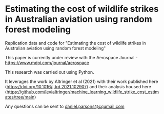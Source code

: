 # Estimating the cost of wildlife strikes in Australian aviation using random forest modeling

Replication data and code for "Estimating the cost of wildlife strikes in Australian aviation using random forest modeling" 

This paper is currently under review with the Aerospace Journal - https://www.mdpi.com/journal/aerospace

This research was carried out using Python.

It leverages the work by Altringer et al (2021) with their work published here (https://doi.org/10.1016/j.trd.2021.102907) and their analysis housed here (https://github.com/levialtringer/machine_learning_wildlife_strike_cost_estimates/tree/main)

Any questions can be sent to daniel.parsons@cqumail.com 
